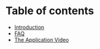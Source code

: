 # Table of contents

* [Introduction](README.md)
* [FAQ](faq.md)
* [The Application Video](untitled.md)

